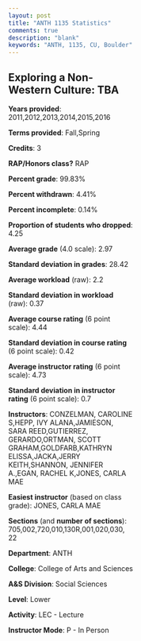 ```yaml
---
layout: post
title: "ANTH 1135 Statistics"
comments: true
description: "blank"
keywords: "ANTH, 1135, CU, Boulder"
--- 
```

<head>
<script src="https://ajax.googleapis.com/ajax/libs/jquery/2.1.3/jquery.min.js"></script>
<script src="https://dl.dropboxusercontent.com/s/pc42nxpaw1ea4o9/highcharts.js?dl=0"></script>
<!-- <script src="../assets/js/highcharts.js"></script> -->
<style type="text/css">@font-face {
	font-family: "Bebas Neue";
	src: url(https://www.filehosting.org/file/details/544349/BebasNeue%20Regular.otf) format("opentype");
	}
	h1.Bebas { 
		font-family: "Bebas Neue", Verdana, Tahoma;
	}
</style>
</head>
<body>
	<div id="container" style="float: right; width: 45%; height: 88%; margin-left: 2.5%; margin-right: 2.5%;"></div>
	<script language="JavaScript">
		$(document).ready(function() {
		var chart = {type: 'column'};
		var title = {text: 'Grade Distribution'};
		var xAxis = {categories: ['A','B','C','D','F'],crosshair: true};
		var yAxis = {min: 0,title: {text: 'Percentage'}};
		var tooltip = {headerFormat: '<center><b><span style="font-size:20px">{point.key}</span></b></center>',
		               pointFormat: '<td style="padding:0"><b>{point.y:.1f}%</b></td>',
		               footerFormat: '</table>',shared: true,useHTML: true};
		var plotOptions = {column: {pointPadding: 0.0,borderWidth: 0}};  
		var credits = {enabled: false};var series= [{name: 'Percent',data: [31.82,43.03,16.94,4.28,3.93,]}];
		var json = {};
		json.chart = chart;
		json.title = title;
		json.tooltip = tooltip;
		json.xAxis = xAxis;
		json.yAxis = yAxis;  
		json.series = series;
		json.plotOptions = plotOptions;  
		json.credits = credits;
		$('#container').highcharts(json);
	});
	</script>
</body>
			   
## Exploring a Non-Western Culture: TBA

**Years provided**: 2011,2012,2013,2014,2015,2016

**Terms provided**: Fall,Spring

**Credits**: 3

**RAP/Honors class?** RAP

**Percent grade**: 99.83%

**Percent withdrawn**: 4.41%

**Percent incomplete**: 0.14%

**Proportion of students who dropped**: 4.25

**Average grade** (4.0 scale): 2.97

**Standard deviation in grades**: 28.42

**Average workload** (raw): 2.2

**Standard deviation in workload** (raw): 0.37

**Average course rating** (6 point scale): 4.44

**Standard deviation in course rating** (6 point scale): 0.42

**Average instructor rating** (6 point scale): 4.73

**Standard deviation in instructor rating** (6 point scale): 0.7

**Instructors**: CONZELMAN, CAROLINE S,HEPP, IVY ALANA,JAMIESON, SARA REED,GUTIERREZ, GERARDO,ORTMAN, SCOTT GRAHAM,GOLDFARB,KATHRYN ELISSA,JACKA,JERRY KEITH,SHANNON, JENNIFER A.,EGAN, RACHEL K,JONES, CARLA MAE

**Easiest instructor** (based on class grade): JONES, CARLA MAE

**Sections** (and **number of sections**): 705,002,720,010,130R,001,020,030, 22

**Department**: ANTH

**College**: College of Arts and Sciences

**A&S Division**: Social Sciences

**Level**: Lower

**Activity**: LEC - Lecture

**Instructor Mode**: P  - In Person